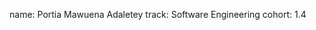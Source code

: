 <!--Git and Github Assignment-->
name: Portia Mawuena Adaletey
track: Software Engineering
cohort: 1.4
